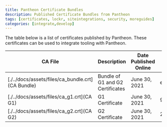 ```yaml
---
title: Pantheon Certificate Bundles
description: Published Certificate Bundles from Pantheon
tags: [certificates, lockr, siteintegrations, security, moreguides]
categories: [integrate,develop]
---
```


The table below is a list of certificates published by Pantheon.  These certificates can be used to integrate tooling with Pantheon.


| CA File                                           | Description                      | Date Published Online | sha256sum                                                        |
|---------------------------------------------------|----------------------------------|-----------------------|------------------------------------------------------------------|
| [./../docs/assets/files/ca_bundle.crt](CA Bundle) | Bundle of G1 and G2 Certificates | June 30, 2021         | ee8a56ff116977d038ecabe5e9ad2cc00ba93320faa999cd31d413697f23ea9b |
| [./../docs/assets/files/ca_g1.crt](CA G1)         | G1 Certificate                   | June 30, 2021         | 9cf67a23b0f0593f41533eb1849adeb4cc7a6a180edacf9c00cd9ef50439273b |
| [./../docs/assets/files/ca_g2.crt](CA G2)         | G2 Certificate                   | June 30, 2021         | 26c2cb916a51d3e8052bf9945fe268c7d3fbfb1a39a30d222c2400a2706b967c |